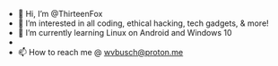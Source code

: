 - 👋 Hi, I’m @ThirteenFox
- 👀 I’m interested in all coding, ethical hacking, tech gadgets, & more!
- 🌱 I’m currently learning Linux on Android and Windows 10
- 
- 📫 How to reach me @ wvbusch@proton.me

<!---
ThirteenFox/ThirteenFox is a ✨ special ✨ repository because its `README.md` (this file) appears on your GitHub profile.
You can click the Preview link to take a look at your changes.
--->
